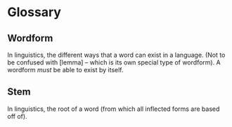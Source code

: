 Glossary
========


<!-- existing definitions moved to glossary.md -->

Wordform
----------------

In linguistics, the different ways that a word can exist in a language. (Not to be confused with [lemma] – which is its own special type of wordform). A wordform _must_ be able to exist by itself.

Stem
----------------

In linguistics, the root of a word (from which all inflected forms are based off of).